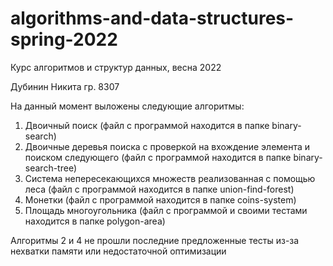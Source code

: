 # algorithms-and-data-structures-spring-2022
Курс алгоритмов и структур данных, весна 2022

Дубинин Никита гр. 8307 

На данный момент выложены следующие алгоритмы: 
1) Двоичный поиск (файл с программой находится в папке binary-search)
2) Двоичные деревья поиска c проверкой на вхождение элемента и поиском следующего (файл с программой находится в папке binary-search-tree)
3) Система непересекающихся множеств реализованная с помощью леса (файл с программой находится в папке union-find-forest)
4) Монетки (файл с программой находится в папке coins-system)
5) Площадь многоугольника (файл с программой и своими тестами находится в папке polygon-area)


Алгоритмы 2 и 4 не прошли последние предложенные тесты из-за нехватки памяти или недостаточной оптимизации
